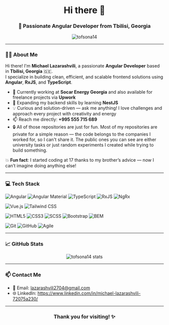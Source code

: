 <h1 align="center">Hi there 👋</h1>
<h3 align="center">🚀 Passionate Angular Developer from Tbilisi, Georgia</h3>

<p align="center">
  <img src="https://komarev.com/ghpvc/?username=tofsona14&label=Profile%20views&color=0e75b6&style=flat" alt="tofsona14" />
</p>

---

### 👨‍💻 About Me

Hi there! I'm **Michael Lazarashvili**, a passionate **Angular Developer** based in **Tbilisi, Georgia** 🇬🇪.  
I specialize in building clean, efficient, and scalable frontend solutions using **Angular**, **RxJS**, and **TypeScript**.

- 🔭 Currently working at **Socar Energy Georgia** and also available for freelance projects via **Upwork**
- 🌱 Expanding my backend skills by learning **NestJS**
- 💡 Curious and solution-driven — ask me anything! I love challenges and approach every project with creativity and energy
- 📫 Reach me directly: **+995 555 715 689**
- 🔒 All of those repositories are just for fun. Most of my repositories are private for a simple reason — the code belongs to the companies I worked for, so I can't share it. The public ones you can see are either university tasks or just random experiments I created   while trying to build something.

💥 **Fun fact**: I started coding at 17 thanks to my brother’s advice — now I can’t imagine doing anything else!

---

### 💻 Tech Stack

![Angular](https://img.shields.io/badge/-Angular-DD0031?style=flat-square&logo=angular&logoColor=white)
![Angular Material](https://img.shields.io/badge/-Angular%20Material-757575?style=flat-square&logo=angular&logoColor=white)
![TypeScript](https://img.shields.io/badge/-TypeScript-3178C6?style=flat-square&logo=typescript&logoColor=white)
![RxJS](https://img.shields.io/badge/-RxJS-B7178C?style=flat-square&logo=ReactiveX&logoColor=white)
![NgRx](https://img.shields.io/badge/-NgRx-7611B6?style=flat-square&logo=redux&logoColor=white)

![Vue.js](https://img.shields.io/badge/-Vue.js-4FC08D?style=flat-square&logo=vue.js&logoColor=white)
![Tailwind CSS](https://img.shields.io/badge/-Tailwind%20CSS-38B2AC?style=flat-square&logo=tailwind-css&logoColor=white)

![HTML5](https://img.shields.io/badge/-HTML5-E34F26?style=flat-square&logo=html5&logoColor=white)
![CSS3](https://img.shields.io/badge/-CSS3-1572B6?style=flat-square&logo=css3&logoColor=white)
![SCSS](https://img.shields.io/badge/-SCSS-CC6699?style=flat-square&logo=sass&logoColor=white)
![Bootstrap](https://img.shields.io/badge/-Bootstrap-7952B3?style=flat-square&logo=bootstrap&logoColor=white)
![BEM](https://img.shields.io/badge/-BEM-000000?style=flat-square&logo=css3&logoColor=white)

![Git](https://img.shields.io/badge/-Git-F05032?style=flat-square&logo=git&logoColor=white)
![GitHub](https://img.shields.io/badge/-GitHub-181717?style=flat-square&logo=github&logoColor=white)
![Agile](https://img.shields.io/badge/-Agile/Scrum-6DB33F?style=flat-square&logo=jira&logoColor=white)

---


### 📈 GitHub Stats

<p align="center">
  <img src="https://github-readme-stats.vercel.app/api?username=MichaLL27&show_icons=true&theme=tokyonight" alt="tofsona14 stats" />
</p>


---

### 📫 Contact Me

- 📧 Email: lazarashvili2704@gmail.com
- 🌐 LinkedIn: https://www.linkedin.com/in/michael-lazarashvili-72075a230/

---

<h3 align="center">Thank you for visiting! ✨</h3>
